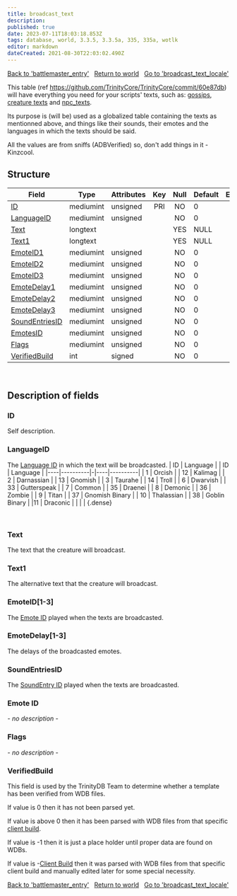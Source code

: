 ```yaml
---
title: broadcast_text
description:
published: true
date: 2023-07-11T18:03:18.853Z
tags: database, world, 3.3.5, 3.3.5a, 335, 335a, wotlk
editor: markdown
dateCreated: 2021-08-30T22:03:02.490Z
---
```


<a href="https://trinitycore.info/en/database/335/world/battlemaster_entry" class="mt-5 v-btn v-btn--depressed v-btn--flat v-btn--outlined theme--light v-size--default darkblue--text text--lighten-3"><span class="v-btn__content"><i aria-hidden="true" class="v-icon notranslate v-icon--left mdi mdi-arrow-left theme--light"></i><span>Back to 'battlemaster_entry'</span></span></a>&nbsp;&nbsp;&nbsp;<a href="https://trinitycore.info/en/database/335/world/home" class="mt-5 v-btn v-btn--depressed v-btn--flat v-btn--outlined theme--light v-size--default darkblue--text text--lighten-3"><span class="v-btn__content"><i aria-hidden="true" class="v-icon notranslate v-icon--left mdi mdi-home-outline theme--light"></i><span>Return to world</span></span></a>&nbsp;&nbsp;&nbsp;<a href="https://trinitycore.info/en/database/335/world/broadcast_text_locale" class="mt-5 v-btn v-btn--depressed v-btn--flat v-btn--outlined theme--light v-size--default darkblue--text text--lighten-3"><span class="v-btn__content"><span>Go to 'broadcast_text_locale'</span><i aria-hidden="true" class="v-icon notranslate v-icon--right mdi mdi-arrow-right theme--light"></i></span></a>

This table (ref https://github.com/TrinityCore/TrinityCore/commit/60e87db) will have everything you need for your scripts' texts, such as: [gossips](../world/gossip_menu_option), [creature texts](../world/creature_text) and [npc_texts](../world/npc_text).

Its purpose is (will be) used as a globalized table containing the texts as mentionned above, and things like their sounds, their emotes and the languages in which the texts should be said.

All the values are from sniffs (ADBVerified) so, don't add things in it - Kinzcool.

## Structure

| Field | Type | Attributes | Key | Null | Default | Extra | Comment |
| --- | --- | --- | :---: | :---: | --- | --- | --- |
| [ID](#id) | mediumint | unsigned | PRI | NO | 0 |  |  |
| [LanguageID](#languageid) | mediumint | unsigned |  | NO | 0 |  |  |
| [Text](#text) | longtext |  |  | YES | NULL |  |  |
| [Text1](#text1) | longtext |  |  | YES | NULL |  |  |
| [EmoteID1](#emoteid[1-3]) | mediumint | unsigned |  | NO | 0 |  |  |
| [EmoteID2](#emoteid[1-3]) | mediumint | unsigned |  | NO | 0 |  |  |
| [EmoteID3](#emoteid[1-3]) | mediumint | unsigned |  | NO | 0 |  |  |
| [EmoteDelay1](#emotedelay[1-3]) | mediumint | unsigned |  | NO | 0 |  |  |
| [EmoteDelay2](#emotedelay[1-3]) | mediumint | unsigned |  | NO | 0 |  |  |
| [EmoteDelay3](#emotedelay[1-3]) | mediumint | unsigned |  | NO | 0 |  |  |
| [SoundEntriesID](#soundentriesid) | mediumint | unsigned |  | NO | 0 |  |  |
| [EmotesID](#emotesid) | mediumint | unsigned |  | NO | 0 |  |  |
| [Flags](#flags) | mediumint | unsigned |  | NO | 0 |  |  |
| [VerifiedBuild](#verifiedbuild) | int | signed |  | NO | 0 |  |  |
&nbsp;
## Description of fields

### ID
Self description.
&nbsp;

### LanguageID
The [Language ID](/files/DBC/335/languages#id) in which the text will be broadcasted.
| ID | Language | | ID | Language |
|----|----------|-|----|----------|
| 1 | Orcish | | 12 | Kalimag |
| 2 | Darnassian | |  13 | Gnomish |
| 3 | Taurahe | |  14 | Troll |
| 6 | Dwarvish | |  33 | Gutterspeak |
| 7 | Common | |  35 | Draenei |
| 8 | Demonic | |  36 | Zombie |
| 9 | Titan | |  37 | Gnomish Binary |
| 10 | Thalassian | |  38 | Goblin Binary |
|11 | Draconic | |   |  |
{.dense}

&nbsp;

### Text
The text that the creature will broadcast.
&nbsp;

### Text1
The alternative text that the creature will broadcast.
&nbsp;

### EmoteID\[1-3]
The [Emote ID](/files/DBC/335/emotes#id) played when the texts are broadcasted.
&nbsp;

### EmoteDelay\[1-3]
The delays of the broadcasted emotes.
&nbsp;

### SoundEntriesID
The [SoundEntry ID](/files/DBC/335/soundentries#id) played when the texts are broadcasted.
&nbsp;

### Emote ID
*- no description -*
&nbsp;

### Flags
*- no description -*
&nbsp;

### VerifiedBuild
This field is used by the TrinityDB Team to determine whether a template has been verified from WDB files.

If value is 0 then it has not been parsed yet.

If value is above 0 then it has been parsed with WDB files from that specific [client build](/en/database/335/auth/realmlist#gamebuild).

If value is -1 then it is just a place holder until proper data are found on WDBs.

If value is -[Client Build](/en/database/335/auth/realmlist#gamebuild) then it was parsed with WDB files from that specific client build and manually edited later for some special necessity.
&nbsp;

<a href="https://trinitycore.info/en/database/335/world/battlemaster_entry" class="mt-5 v-btn v-btn--depressed v-btn--flat v-btn--outlined theme--light v-size--default darkblue--text text--lighten-3"><span class="v-btn__content"><i aria-hidden="true" class="v-icon notranslate v-icon--left mdi mdi-arrow-left theme--light"></i><span>Back to 'battlemaster_entry'</span></span></a>&nbsp;&nbsp;&nbsp;<a href="https://trinitycore.info/en/database/335/world/home" class="mt-5 v-btn v-btn--depressed v-btn--flat v-btn--outlined theme--light v-size--default darkblue--text text--lighten-3"><span class="v-btn__content"><i aria-hidden="true" class="v-icon notranslate v-icon--left mdi mdi-home-outline theme--light"></i><span>Return to world</span></span></a>&nbsp;&nbsp;&nbsp;<a href="https://trinitycore.info/en/database/335/world/broadcast_text_locale" class="mt-5 v-btn v-btn--depressed v-btn--flat v-btn--outlined theme--light v-size--default darkblue--text text--lighten-3"><span class="v-btn__content"><span>Go to 'broadcast_text_locale'</span><i aria-hidden="true" class="v-icon notranslate v-icon--right mdi mdi-arrow-right theme--light"></i></span></a>
